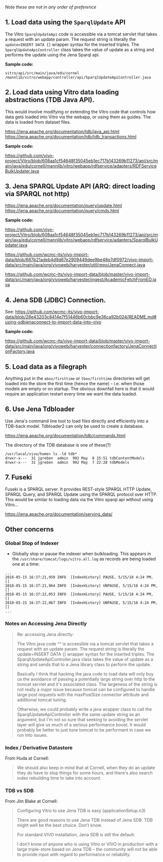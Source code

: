 _Note these are not in any order of preference_

## 1. Load data using the `SparqlUpdate` API

The Vitro `SparqlUpdateApi` code is accessible via a tomcat servlet that takes a request with an update param. The request string is literally the `update=INSERT DATA {}` wrapper syntax for the inserted triples. The `SparqlUpdateApiController` class takes the value of update as a string and performs the update using the Jena Sparql api.

**Sample code:**

```
vitro/api/src/main/java/edu/cornel /mannlib/vitro/webapp/controller/api/SparqlUpdateApiController.java
```

## 2. Load data using Vitro data loading abstractions (TDB Java API).

This would involve modifying or extending the Vitro code that controls how data gets loaded into Vitro via the webapp, or using them as guides. The data is loaded from dataset files.

https://jena.apache.org/documentation/tdb/java_api.html
https://jena.apache.org/documentation/tdb/tdb_transactions.html

**Sample code:**

https://github.com/vivo-project/Vitro/blob/608aa1cf54648f35045eb1ec717b143269b11273/api/src/main/java/edu/cornell/mannlib/vitro/webapp/rdfservice/adapters/RDFServiceBulkUpdater.java

## 3. Jena SPARQL Update API (ARQ: direct loading via SPARQL not http)

https://jena.apache.org/documentation/query/update.html
https://jena.apache.org/documentation/query/cmds.html

**Sample code:**

https://github.com/vivo-project/Vitro/blob/608aa1cf54648f35045eb1ec717b143269b11273/api/src/main/java/edu/cornell/mannlib/vitro/webapp/rdfservice/adapters/SparqlBulkUpdater.java

https://github.com/wcmc-its/vivo-import-data/blob/667b21adeb4d9d67e2909449dee9be48e7df0972/vivo-import-data/src/main/java/org/vivoweb/harvester/util/repo/JenaConnect.java

https://github.com/wcmc-its/vivo-import-data/blob/master/vivo-import-data/src/main/java/org/vivoweb/harvester/ingest/AcademicFetchFromED.java

## 4. Jena SDB (JDBC) Connection.

See: https://github.com/wcmc-its/vivo-import-data/blob/28e43203c8414e7f51446b60cbbc9e36ca92b024/README.md#using-sdbjenaconnect-to-import-data-into-vivo

**Sample code:**

https://github.com/wcmc-its/vivo-import-data/blob/master/vivo-import-data/src/main/java/org/vivoweb/harvester/connectionfactory/JenaConnectionFactory.java

## 5. Load data as a filegraph

Anything put in the `abox/firsttime` or `tbox/firsttime` directories will get loaded into the store the first time (hence the name) - i.e. when those models are empty or on startup. The obvious downfall here is that it would require an application restart every time we want the data loaded.

## 6. Use Jena Tdbloader

Use Jena's command line tool to load files directly and efficiently into a TDB-back model. Tdbloader2 can only be used to create a database.

https://jena.apache.org/documentation/tdb/commands.html

The directory of the TDB database is one of these(?)
```
/usr/local/vivo/home> ls -ld tdb*
drwxr-x---  31 jgreben  admin  992 May  8 15:51 tdbContentModels
drwxr-x---  31 jgreben  admin  992 May  7 22:28 tdbModels
```

## 7. Fuseki

Fuseki is a SPARQL server. It provides REST-style SPARQL HTTP Update, SPARQL Query, and SPARQL Update using the SPARQL protocol over HTTP. This would be similar to loading data via the Vitro sparql api without using Vitro...

https://jena.apache.org/documentation/serving_data/

## Other concerns

### Global Stop of Indexer
 - Globally stop or pause the indexer when bulkloading. This appears in the `/usr/share/tomcat/logs/vitro.all.log` as records are being loaded one at a time:
```
...
2018-05-15 16:37:21,950 INFO  [IndexHistory] PAUSE, 5/15/18 4:24 PM, []
2018-05-15 16:37:21,964 INFO  [IndexHistory] UNPAUSE, 5/15/18 4:24 PM, []
2018-05-15 16:37:22,053 INFO  [IndexHistory] PAUSE, 5/15/18 4:24 PM, []
2018-05-15 16:37:22,067 INFO  [IndexHistory] UNPAUSE, 5/15/18 4:24 PM, []
...
```

### Notes on Accessing Jena Directly

> Re: accessing Jena directly:
>
> The Vitro java code ^^ is accessible via a tomcat servlet that takes a request with an update param. The request string is literally the update=INSERT DATA {} wrapper syntax for the inserted triples. The SparqlUpdateApiController.java class takes the value of update as a string and sends that to a Jena library class to perform the update.
>
> Basically I think that hacking the java code to load data will only buy us the avoidance of passing a potentially large string over http to the tomcat servlet and it's associated class. The largeness of the string is not really a major issue because tomcat can be configured to handle large post requests with the maxPostSize connector attribute and additional tomcat tuning.
>
> Otherwise, we could probably write a java wrapper class to call the SparqlUpdateApiController with the same update string as an argument, but I'm not so sure that seeking to avoiding the servlet layer will give us much of a serious performance boost. It would probably be better to just tune tomcat to be performant in case we run into issues.

### Index / Derivative Datastore

From Huda at Cornell:

> We should also keep in mind that at Cornell, when they do an update they do have to stop things for some hours, and there's also search index rebuilding time to take into account.

### TDB vs SDB

From Jim Blake at Cornell:

> Configuring Vitro to use Jena TDB is easy (applicationSetup.n3)
>
> There are good reasons to use Jena TDB instead of Jena SDB. TDB might well be the best choice. Don’t know.
>
> For standard VIVO installation, Jena SDB is still the default.
>
> I don’t know of anyone who is using Vitro or VIVO in production with a large triple-store based on Jena TDB – the community will not be able to provide input with regard to performance or reliability.